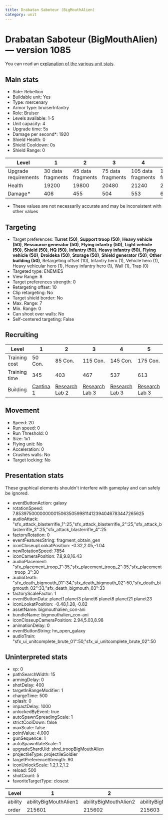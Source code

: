 ```yaml
---
title: Drabatan Saboteur (BigMouthAlien)
category: unit
---
```


# Drabatan Saboteur (BigMouthAlien) — version 1085

You can read an [explanation  of the various unit stats](unitexplained.md).

## Main stats

  * Side: Rebellion
  * Buildable unit: Yes
  * Type: mercenary
  * Armor type: bruiserInfantry
  * Role: Bruiser
  * Levels available: 1-5
  * Unit capacity: 4
  * Upgrade time: 5s
  * Damage per second*: 1920
  * Shield Health: 0
  * Shield Cooldown: 0s
  * Shield Range: 0

|Level               |1                |2                |3                |4                 |5                 |
|--------------------|-----------------|-----------------|-----------------|------------------|------------------|
|Upgrade requirements|30 data fragments|45 data fragments|75 data fragments|105 data fragments|135 data fragments|
|Health              |19200            |19800            |20480            |21240             |22080             |
|Damage*             |406              |455              |504              |553               |602               |

* These values are not necessarily accurate and may be inconsistent with other values

## Targeting

  * Target preferences: **Turret (50)**, **Support troop (50)**, **Heavy vehicle (50)**, **Ressource generator (50)**, **Flying infantry (50)**, **Light vehicle (50)**, **Shield (50)**, **HQ (50)**, **Infantry (50)**, **Heavy infantry (50)**, **Flying vehicle (50)**, **Droideka (50)**, **Storage (50)**, **Shield generator (50)**, **Other building (50)**, Retargeting offset (10), Infantry hero (1), Vehicle hero (1), Heavy vehicular hero (1), Heavy infantry hero (1), Wall (1), Trap (0)
  * Targeted type: ENEMIES
  * View Range: 8
  * Target preferences strength: 0
  * Retargeting offset: 10
  * Clip retargeting: No
  * Target shield border: No
  * Max. Range: 7
  * Min. Range: 0
  * Can shoot over walls: No
  * Self-centered targeting: False

## Recruiting

|Level        |1                                       |2                                     |3                                     |4                                     |5                                     |
|-------------|----------------------------------------|--------------------------------------|--------------------------------------|--------------------------------------|--------------------------------------|
|Training cost|50 Con.                                 |85 Con.                               |115 Con.                              |145 Con.                              |175 Con.                              |
|Training time|345                                     |403                                   |467                                   |537                                   |613                                   |
|Building     |[Cantina 1](rebelContrabandCantina.html)|[Research Lab 2](rebelOffenseLab.html)|[Research Lab 3](rebelOffenseLab.html)|[Research Lab 3](rebelOffenseLab.html)|[Research Lab 3](rebelOffenseLab.html)|

## Movement

  * Speed: 20
  * Run speed: 0
  * Run Threshold: 0
  * Size: 1x1
  * Flying unit: No
  * Acceleration: 0
  * Crushes walls: No
  * Target locking: No

## Presentation stats

These graphical elements shouldn't interfere with gameplay and can safely be ignored.

  * eventButtonAction: galaxy
  * rotationSpeed: 7.8539750000000001506350599811412394046783447265625
  * audioAttack: "sfx_attack_blasterrifle_1":25,"sfx_attack_blasterrifle_2":25,"sfx_attack_blasterrifle_3":25,"sfx_attack_blasterrifle_4":25
  * factoryRotation: 0
  * eventFeaturesString: fragment_obtain_gen
  * iconCloseupLookatPosition: -0.32,2.05,-1.04
  * newRotationSpeed: 7854
  * iconCameraPosition: 7.8,9.8,16.43
  * audioPlacement: "sfx_placement_troop_1":35,"sfx_placement_troop_2":35,"sfx_placement_troop_3":30
  * audioDeath: "sfx_death_bigmouth_01":34,"sfx_death_bigmouth_02":50,"sfx_death_bigmouth_02":33,"sfx_death_bigmouth_03":33
  * factoryScaleFactor: 1
  * eventButtonData: planet1 planet3 planet6 planet8 planet21 planet23
  * iconLookatPosition: -0.48,1.28,-0.82
  * assetName: bigmouthalien_con-ani
  * bundleName: bigmouthalien_con-ani
  * iconCloseupCameraPosition: 2.94,5.03,8.98
  * animationDelay: 0
  * eventButtonString: hn_open_galaxy
  * audioTrain: "sfx_ui_unitcomplete_brute_01":50,"sfx_ui_unitcomplete_brute_02":50

## Uninterpreted stats

  * xp: 0
  * pathSearchWidth: 15
  * armingDelay: 0
  * shotDelay: 400
  * targetInRangeModifier: 1
  * chargeTime: 500
  * splash: 0
  * impactDelay: 1000
  * unlockedByEvent: true
  * autoSpawnSpreadingScale: 1
  * strictCoolDown: false
  * maxScale: false
  * pointValue: 4.000
  * gunSequence: 1
  * autoSpawnRateScale: 1
  * upgradeShardUid: shrd_troopBigMouthAlien
  * projectileType: projectileSoldier
  * targetPreferenceStrength: 90
  * iconUnlockScale: 1.2,1.2,1.2
  * reload: 500
  * shotCount: 5
  * favoriteTargetType: closest

|Level  |1                    |2                    |3                    |4                    |5                    |
|-------|---------------------|---------------------|---------------------|---------------------|---------------------|
|ability|abilityBigMouthAlien1|abilityBigMouthAlien2|abilityBigMouthAlien3|abilityBigMouthAlien4|abilityBigMouthAlien5|
|order  |215601               |215602               |215603               |215604               |215605               |


